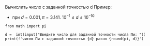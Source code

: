 Вычислить число c заданной точностью d
Пример:
- при $d = 0.001, π = 3.141.$    $10^{-1} ≤ d ≤10^{-10}$
~~~
from math import pi

d =  int(input("Введите число для заданной точности числа Пи: "))
print(f'число Пи с заданной точностью {d} равно {round(pi, d)}')
~~~